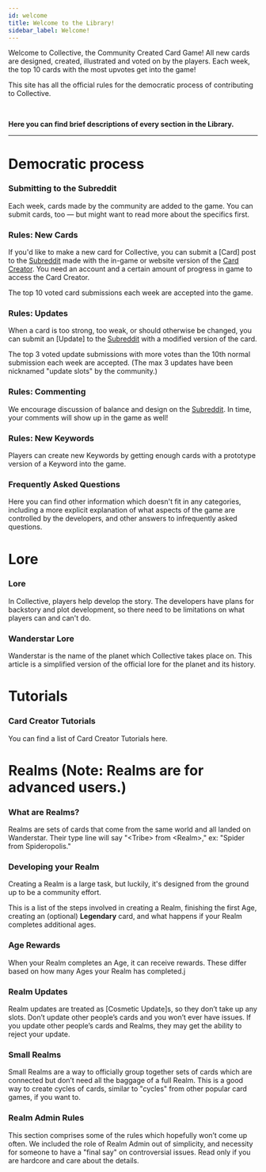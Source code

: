 ```yaml
---
id: welcome
title: Welcome to the Library!
sidebar_label: Welcome!
---
```


Welcome to Collective, the Community Created Card Game! All new cards are designed, created, illustrated and voted on by the players. Each week, the top 10 cards with the most upvotes get into the game!

This site has all the official rules for the democratic process of contributing to Collective.

<br/>

**Here you can find brief descriptions of every section in the Library.**

---

# Democratic process

### Submitting to the Subreddit

Each week, cards made by the community are added to the game. You can submit cards, too — but might want to read more about the specifics first.

### Rules: New Cards

If you'd like to make a new card for Collective, you can submit a [Card] post to the [Subreddit](https://old.reddit.com/r/collectivecg/) made with the in-game or website version of the [Card Creator](/creator). You need an account and a certain amount of progress in game to access the Card Creator.

The top 10 voted card submissions each week are accepted into the game.

### Rules: Updates

When a card is too strong, too weak, or should otherwise be changed, you can submit an [Update] to the [Subreddit](https://old.reddit.com/r/collectivecg/) with a modified version of the card.

The top 3 voted update submissions with more votes than the 10th normal submission each week are accepted. (The max 3 updates have been nicknamed "update slots" by the community.)

### Rules: Commenting

We encourage discussion of balance and design on the [Subreddit](https://old.reddit.com/r/collectivecg/). In time, your comments will show up in the game as well!

### Rules: New Keywords

Players can create new Keywords by getting enough cards with a prototype version of a Keyword into the game.

### Frequently Asked Questions

Here you can find other information which doesn't fit in any categories, including a more explicit explanation of what aspects of the game are controlled by the developers, and other answers to infrequently asked questions.

# Lore

### Lore

In Collective, players help develop the story. The developers have plans for backstory and plot development, so there need to be limitations on what players can and can't do.

### Wanderstar Lore

Wanderstar is the name of the planet which Collective takes place on. This article is a simplified version of the official lore for the planet and its history.

# Tutorials

### Card Creator Tutorials

You can find a list of Card Creator Tutorials here.

# Realms (Note: Realms are for advanced users.)

### What are Realms?

Realms are sets of cards that come from the same world and all landed on Wanderstar. Their type line will say "\<Tribe> from \<Realm>," ex: "Spider from Spideropolis."

### Developing your Realm

Creating a Realm is a large task, but luckily, it's designed from the ground up to be a community effort.

This is a list of the steps involved in creating a Realm, finishing the first Age, creating an (optional) **Legendary** card, and what happens if your Realm completes additional ages.

### Age Rewards

When your Realm completes an Age, it can receive rewards. These differ based on how many Ages your Realm has completed.j

### Realm Updates

Realm updates are treated as [Cosmetic Update]s, so they don’t take up any slots. Don’t update other people’s cards and you won’t ever have issues. If you update other people’s cards and Realms, they may get the ability to reject your update.

### Small Realms

Small Realms are a way to officially group together sets of cards which are connected but don’t need all the baggage of a full Realm. This is a good way to create cycles of cards, similar to "cycles" from other popular card games, if you want to.

### Realm Admin Rules

This section comprises some of the rules which hopefully won’t come up often. We included the role of Realm Admin out of simplicity, and necessity for someone to have a "final say" on controversial issues. Read only if you are hardcore and care about the details.
